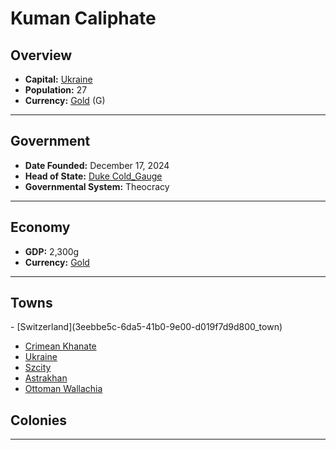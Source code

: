 <!--UNDEDITED FILE, remove this entire line if this file has been edited!-->
# <!--NAME-->Kuman Caliphate<!--NAME-->

## Overview

- **Capital:** <!--CAPITAL_LINK-->[Ukraine](5cf147ab-05b8-4ac8-b541-020f03d671dd_town)<!--CAPITAL_LINK-->
- **Population:** <!--POPULATION-->27<!--POPULATION-->
- **Currency:** <!--CURRENCY_LINK-->[Gold](Gold_currency)<!--CURRENCY_LINK--> (<!--CURRENCY_ABV-->G<!--CURRENCY_ABV-->)

---

## Government

- **Date Founded:** <!--FOUNDED-->December 17, 2024<!--FOUNDED-->
- **Head of State:** <!--LEADER_TITLE_LINK-->[Duke Cold_Gauge](Cold_Gauge_user)<!--LEADER_TITLE_LINK-->
- **Governmental System:** <!--GOVERNMENT-->Theocracy<!--GOVERNMENT-->

---

## Economy

- **GDP:** <!--GDP-->2,300g<!--GDP-->
- **Currency:** <!--CURRENCY_LINK-->[Gold](Gold_currency)<!--CURRENCY_LINK-->

---

## Towns

<!--TOWNS-->- [Switzerland](3eebbe5c-6da5-41b0-9e00-d019f7d9d800_town)
- [Crimean Khanate](2560f7c4-ab29-418a-803c-4c708acbc8f6_town)
- [Ukraine](5cf147ab-05b8-4ac8-b541-020f03d671dd_town)
- [Szcity](fb48fc57-8f76-49dd-bb13-4d2f41d1d2dd_town)
- [Astrakhan](095fad49-2171-4f94-993f-14198746786e_town)
- [Ottoman Wallachia](fdbc3de4-828e-4953-ac1b-6bba9a6cec08_town)<!--TOWNS-->

## Colonies

<!--COLONIES--><!--COLONIES-->

---